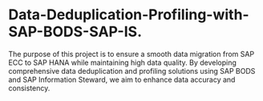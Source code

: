 # Data-Deduplication-Profiling-with-SAP-BODS-SAP-IS.
The purpose of this project is to ensure a smooth data migration from SAP ECC to SAP HANA while maintaining high data quality. By developing comprehensive data deduplication and profiling solutions using SAP BODS and SAP Information Steward, we aim to enhance data accuracy and consistency.
